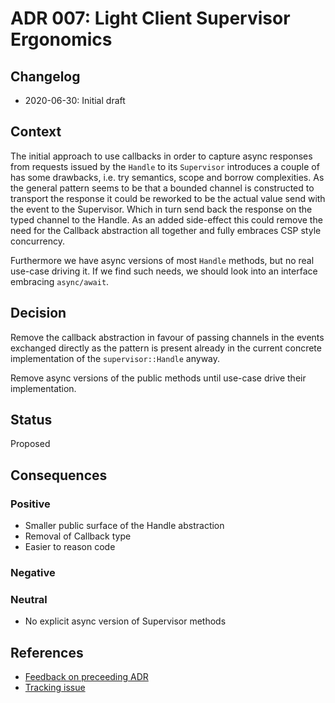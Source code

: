 # ADR 007: Light Client Supervisor Ergonomics

## Changelog

* 2020-06-30: Initial draft

## Context

The initial approach to use callbacks in order to capture async responses
from requests issued by the `Handle` to its `Supervisor` introduces a couple of
has some drawbacks, i.e. try semantics, scope and borrow complexities. As the
general pattern seems to be that a bounded channel is constructed to transport
the response it could be reworked to be the actual value send with the event to
the Supervisor. Which in turn send back the response on the typed channel to the
Handle. As an added side-effect this could remove the need for the Callback
abstraction all together and fully embraces CSP style concurrency.

Furthermore we have async versions of most `Handle` methods, but no real
use-case driving it. If we find such needs, we should look into an interface
embracing `async/await`.

## Decision

Remove the callback abstraction in favour of passing channels in the events
exchanged directly as the pattern is present already in the current concrete
implementation of the `supervisor::Handle` anyway.

Remove async versions of the public methods until use-case drive their
implementation.

## Status

Proposed

## Consequences

### Positive

* Smaller public surface of the Handle abstraction
* Removal of Callback type
* Easier to reason code

### Negative

### Neutral

* No explicit async version of Supervisor methods

## References

* [Feedback on preceeding
  ADR](https://github.com/informalsystems/tendermint-rs/pull/185#pullrequestreview-439830876)
* [Tracking issue](https://github.com/informalsystems/tendermint-rs/issues/398)
